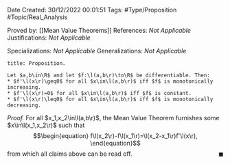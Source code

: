 <div class="topSpace"></div>

Date Created: 30/12/2022 00:01:51
Tags: #Type/Proposition #Topic/Real_Analysis

Proved by: [[Mean Value Theorems]]
References: <i>Not Applicable</i>
Justifications: <i>Not Applicable</i>

Specializations: <i>Not Applicable</i>
Generalizations: <i>Not Applicable</i>

``` ad-Proposition
title: Proposition.

Let $a,b\in\R$ and let $f:\l(a,b\r)\to\R$ be differentiable. Then:
* $f'\l(x\r)\geq0$ for all $x\in\l(a,b\r)$ iff $f$ is monotonically increasing.
* $f'\l(x\r)=0$ for all $x\in\l(a,b\r)$ iff $f$ is constant.
* $f'\l(x\r)\leq0$ for all $x\in\l(a,b\r)$ iff $f$ is monotonically decreasing.

```

<i>Proof.</i> For all $x_1,x_2\in\l(a,b\r)$, the Mean Value Theorem furnishes some $x\in\l(x_1,x_2\r)$ such that
$$\begin{equation}
    f\l(x_2\r)-f\l(x_1\r)=\l(x_2-x_1\r)f'\l(x\r),
\end{equation}$$
from which all claims above can be read off.<span style="float:right;">$\blacksquare$</span>
